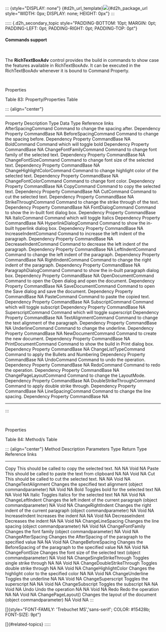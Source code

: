 ::: {style="DISPLAY: none"}
[](ms-xhelp:///?Id=d2h_url_template){#d2h_url_template}![](!package_url!){#d2h_package_url style="WIDTH: 0px; DISPLAY: none; HEIGHT: 0px"}
:::

::::: {.d2h_secondary_topic style="PADDING-BOTTOM: 10pt; MARGIN: 0pt; PADDING-LEFT: 0pt; PADDING-RIGHT: 0pt; PADDING-TOP: 0pt"}
#### Commands support

 

The **RichTextBoxAdv** control provides the build in commands to show case the features available in RichTextBoxAdv. It can be executed in the RichTextBoxAdv whenever it is bound to Command Property.

 

Properties

Table 83: Property/Properties Table

::: {align="center"}
  ----------------------------- --------------------------------------------------------- --------------------- ------------- -----------------
  Property                      Description                                               Type                  Data Type     Reference links
  AfterSpacingCommand           Command to change the spacing after.                      Dependency Property   CommandBase   NA
  BeforeSpacingCommand          Command to change the spacing before.                     Dependency Property   CommandBase   NA
  BoldCommand                   Command which will toggle bold                            Dependency Property   CommandBase   NA
  ChangeFontFamilyCommand       Command to change font family of the selected text.       Dependency Property   CommandBase   NA
  ChangeFontSizeCommand         Command to change font size of the selected text.         Dependency Property   CommandBase   NA
  ChangeHighlightColorCommand   Command to change highlight color of the selected text.   Dependency Property   CommandBase   NA
  ChangeFontColorCommand        Command to change font color.                             Dependency Property   CommandBase   NA
  CopyCommand                   Command to copy the selected text.                        Dependency Property   CommandBase   NA
  CutCommand                    Command to cut the selected text.                         Dependency Property   CommandBase   NA
  StrikeThroughCommand          Command to change the strike through of the text.         Dependency Property   CommandBase   NA
  FontDialogCommand             Command to show the in-built font dialog box.             Dependency Property   CommandBase   NA
  ItalicCommand                 Command which will toggle Italics                         Dependency Property   CommandBase   NA
  HyperlinkDialogCommand        Command to show the in-built hyperlink dialog box.        Dependency Property   CommandBase   NA
  IncreaseIndentCommand         Command to increase the left indent of the paragraph.     Dependency Property   CommandBase   NA
  DecreaseIndentCommand         Command to decrease the left indent of the paragraph.     Dependency Property   CommandBase   NA
  LeftIndentCommand             Command to change the left indent of the paragraph.       Dependency Property   CommandBase   NA
  RightIndentCommand            Command to change the right indent of the paragraph.      Dependency Property   CommandBase   NA
  ParagraphDialogCommand        Command to show the in-built paragraph dialog box.        Dependency Property   CommandBase   NA
  OpenDocumentCommand           Command to open the Open dialog and open the document.    Dependency Property   CommandBase   NA
  SaveDocumentCommand           Command to open the Save dialog and save the document.    Dependency Property   CommandBase   NA
  PasteCommand                  Command to paste the copied text.                         Dependency Property   CommandBase   NA
  SubscriptCommand              Command which will toggle subscript                       Dependency Property   CommandBase   NA
  SuperscriptCommand            Command which will toggle superscript                     Dependency Property   CommandBase   NA
  TextAlignmentCommand          Command to change the text alignment of the paragraph.    Dependency Property   CommandBase   NA
  UnderlineCommand              Command to change the underline.                          Dependency Property   CommandBase   NA
  NewDocumentCommand            Command to create the new document.                       Dependency Property   CommandBase   NA
  PrintDocumentCommand          Command to show the build in Print dialog box.            Dependency Property   CommandBase   NA
  ChangeListTypeCommand         Command to apply the Bullets and Numbering                Dependency Property   CommandBase   NA
  UndoCommand                   Command to undo the operation.                            Dependency Property   CommandBase   NA
  RedoCommand                   Command to redo the operation.                            Dependency Property   CommandBase   NA
  ChangePageLayoutCommand       Command to change the LayoutMode.                         Dependency Property   CommandBase   NA
  DoubleStrikeThroughCommand    Command to apply double strike through.                   Dependency Property   CommandBase   NA
  LineSpacingCommand            Command to change the line spacing.                       Dependency Property   CommandBase   NA
  ----------------------------- --------------------------------------------------------- --------------------- ------------- -----------------
:::

 

Properties

Table 84: Method/s Table

::: {align="center"}
  Method                      Description                                                         Parameters                  Type   Return Type   Reference links
  --------------------------- ------------------------------------------------------------------- --------------------------- ------ ------------- -----------------
  Copy                        This should be called to copy the selected text.                    NA                          NA     Void          NA
  Paste                       This should be called to paste the text from clipboard              NA                          NA     Void          NA
  Cut                         This should be called to cut the selected text.                     NA                          NA     Void          NA
  ChangeTextAlignment         Changes the specified text alignment                                (object commandparameter)   NA     Void          NA
  Bold                        Toggles bold for the selected text                                  NA                          NA     Void          NA
  Italic                      Toggles Italics for the selected text                               NA                          NA     Void          NA
  ChangeLeftIndent            Changes the left indent of the current paragraph                    (object commandparameter)   NA     Void          NA
  ChangeRightIndent           Changes the right indent of the current paragraph                   (object commandparameter)   NA     Void          NA
  IncreaseIndent              Increases the indent                                                NA                          NA     Void          NA
  DecreaseIndent              Decreases the indent                                                NA                          NA     Void          NA
  ChangeLineSpacing           Changes the line spacing                                            (object commandparameter)   NA     Void          NA
  ChangeFontFamily            Changes the font family                                             (object commandparameter)   NA     Void          NA
  ChangeAfterSpacing          Changes the AfterSpacing of the paragraph to the specified value    NA                          NA     Void          NA
  ChangeBeforeSpacing         Changes the BeforeSpacing of the paragraph to the specified value   NA                          NA     Void          NA
  ChangeFontSize              Changes the font size of the selected text                          (object commandparameter)   NA     Void          NA
  ChangeSingleStrikeThrough   Toggles single strike through                                       NA                          NA     Void          NA
  ChangeDoubleStrikeThrough   Toggles double strike through                                       NA                          NA     Void          NA
  ChangeHighlightColor        Changes the highlight color to the specified color                  NA                          NA     Void          NA
  ChangeUnderline             Toggles the underline                                               NA                          NA     Void          NA
  ChangeSuperscript           Toggles the superscript                                             NA                          NA     Void          NA
  ChangeSubscript             Toggles the subscript                                               NA                          NA     Void          NA
  Undo                        Undo the operation                                                  NA                          NA     Void          NA
  Redo                        Redo the operation                                                  NA                          NA     Void          NA
  ChangePageLayout()          Changes the layout of the document                                  (object commandparameter)   NA     Void          NA
:::

[]{style="FONT-FAMILY: 'Trebuchet MS','sans-serif'; COLOR: #15428b; FONT-SIZE: 9pt"} 

[]{#related-topics}
:::::
